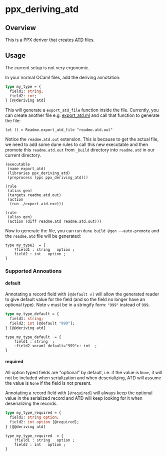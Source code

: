 # ppx\_deriving\_atd

## Overview
This is a PPX deriver that creates [ATD](https://github.com/ahrefs/atd) files.  

## Usage
The current setup is not very ergonomic.

In your normal OCaml files, add the deriving annotation:
```ocaml
type my_type = {
  field1: string;
  field2: int;
} [@@deriving atd]
```

This will generate a `export_atd_file` function inside the file.  Currently, you can create another file e.g. [export_atd.ml](./test/export_atd.ml) and call that function to generate the file:
```
let () = Readme.export_atd_file "readme.atd.out"
```

Notice the `readme.atd.out` extension.  This is because to get the actual file, we need to add some dune rules to call this new executable and then promote this `readme.atd.out` from `_build` directory into `readme.atd` in our current directory.
```
(executable
 (name export_atd)
 (libraries ppx_deriving_atd)
 (preprocess (pps ppx_deriving_atd)))

(rule
 (alias gen)
 (targets readme.atd.out)
 (action
  (run ./export_atd.exe)))

(rule
 (alias gen)
 (action (diff readme.atd readme.atd.out)))
 ```

Now to generate the file, you can run `dune build @gen --auto-promote` and the `readme.atd` file will be generated:

```atd
type my_type2  = {
	?field1 : string   option ;
	field2 : int   option ;
} 
```

### Supported Annoations
#### default
Annotating a record field with `[@default v]` will allow the generated reader to give default value for the field (and so the field no longer have an optional type).  Note `v` must be in a stringify form: `"999"` instead of `999`.

```ocaml
type my_type_default = {
  field1: string;
  field2: int [@default "999"];
} [@@deriving atd]
```

```atd
type my_type_default  = {
	field1 : string  ;
	~field2 <ocaml default="999">: int  ;
} 
```

#### required
All option typed fields are "optional" by default, i.e. if the value is `None`, it will not be included when serialization and when deserializing, ATD will assume the value is `None` if the field is not present.  

Annotating a record field with `[@required]` will always keep the optional value in the serialized record and ATD will keep looking for it when deserializing the records.

```ocaml
type my_type_required = {
  field1: string option;
  field2: int option [@required];
} [@@deriving atd]
```

```atd
type my_type_required  = {
	?field1 : string   option ;
	field2 : int   option ;
} 
```

